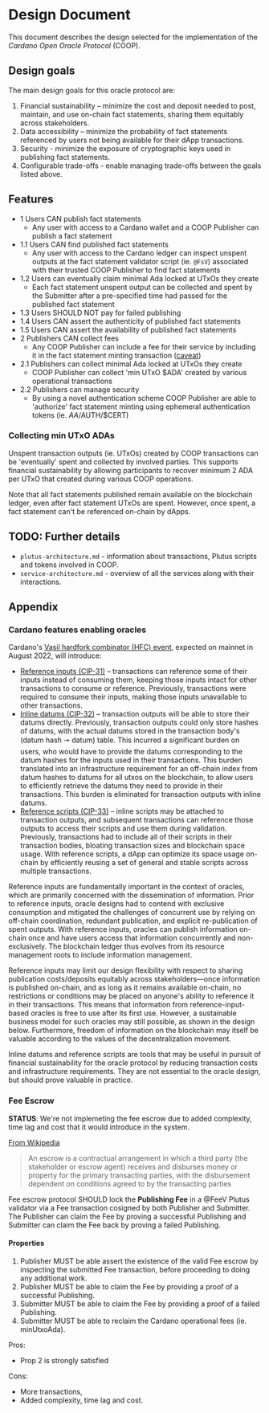 # Design Document

This document describes the design selected for the implementation of the _Cardano Open Oracle Protocol_ (COOP).

## Design goals

The main design goals for this oracle protocol are:

1. Financial sustainability – minimize the cost and deposit needed to post, maintain, and use on-chain fact statements, sharing them equitably across stakeholders.
2. Data accessibility – minimize the probability of fact statements referenced by users not being available for their dApp transactions.
3. Security - minimize the exposure of cryptographic keys used in publishing fact statements.
4. Configurable trade-offs - enable managing trade-offs between the goals listed above.

## Features

- 1 Users CAN publish fact statements
  - Any user with access to a Cardano wallet and a COOP Publisher can publish a fact statement
- 1.1 Users CAN find published fact statements
  - Any user with access to the Cardano ledger can inspect unspent outputs at the fact statement validator script (ie. `@FsV`) associated with their trusted COOP Publisher to find fact statements
- 1.2 Users can eventually claim minimal Ada locked at UTxOs they create
  - Each fact statement unspent output can be collected and spent by the Submitter after a pre-specified time had passed for the published fact statement
- 1.3 Users SHOULD NOT pay for failed publishing
- 1.4 Users CAN assert the authenticity of published fact statements
- 1.5 Users CAN assert the availability of published fact statements
- 2 Publishers CAN collect fees
  - Any COOP Publisher can include a fee for their service by including it in the fact statement minting transaction ([caveat](#fee-escrow))
- 2.1 Publishers can collect  minimal Ada locked at UTxOs they create
  - COOP Publisher can collect 'min UTxO $ADA' created by various operational transactions
- 2.2 Publishers can manage security
  - By using a novel authentication scheme COOP Publisher are able to 'authorize' fact statement minting using ephemeral authentication tokens (ie. $AA/$AUTH/$CERT)

### Collecting min UTxO ADAs

Unspent transaction outputs (ie. UTxOs) created by COOP transactions can be 'eventually' spent and collected by involved parties. This supports financial sustainability by allowing participants to recover minimum 2 ADA per UTxO that created during various COOP operations.

Note that all fact statements published remain available on the blockchain ledger, even after fact statement UTxOs are spent. However, once spent, a fact statement can't be referenced on-chain by dApps.

## TODO: Further details

- `plutus-architecture.md` - information about transactions, Plutus scripts and tokens involved in COOP.
- `service-architecture.md` - overview of all the services along with their interactions.

## Appendix

### Cardano features enabling oracles

Cardano's [Vasil hardfork combinator (HFC) event](https://iohk.io/en/blog/posts/2022/07/04/cardano-s-approaching-vasil-upgrade-what-to-expect/), expected on mainnet in August 2022, will introduce:

- [Reference inputs (CIP-31)](https://github.com/cardano-foundation/CIPs/tree/master/CIP-0031) – transactions can reference some of their inputs instead of consuming them, keeping those inputs intact for other transactions to consume or reference. Previously, transactions were required to consume their inputs, making those inputs unavailable to other transactions.
- [Inline datums (CIP-32)](https://github.com/cardano-foundation/CIPs/tree/master/CIP-0032) – transaction outputs will be able to store their datums directly. Previously, transaction outputs could only store hashes of datums, with the actual datums stored in the transaction body's (datum hash 🠖 datum) table. This incurred a significant burden on users, who would have to provide  the datums corresponding to the datum hashes for the inputs used in their transactions. This burden translated into an infrastructure requirement for an off-chain index from datum hashes to datums for all utxos on the blockchain, to allow users to efficiently retrieve the datums they need to provide in their transactions. This burden is eliminated for transaction outputs with inline datums.
- [Reference scripts (CIP-33)](https://github.com/cardano-foundation/CIPs/tree/master/CIP-0033) – inline scripts may be attached to transaction outputs, and subsequent transactions can reference those outputs to access their  scripts and use them during validation. Previously, transactions had to include all of their scripts in their transaction bodies, bloating transaction sizes and blockchain space usage. With reference scripts, a dApp can optimize its space usage on-chain by efficiently reusing a set of general and stable scripts across multiple transactions.

Reference inputs are fundamentally important in the context of oracles, which are primarily concerned with the dissemination of information. Prior to reference inputs, oracle designs had to contend with exclusive consumption and mitigated the challenges of concurrent use by relying on off-chain coordination, redundant publication, and explicit re-publication of spent outputs. With reference inputs, oracles can publish information on-chain once and have users access that information concurrently and non-exclusively. The blockchain ledger thus evolves from its resource management roots to include information management.

Reference inputs may limit our design flexibility with respect to sharing publication costs/deposits equitably across stakeholders—once information is published on-chain, and as long as it remains available on-chain, no restrictions or conditions may be placed on anyone's ability to reference it in their transactions. This means that information from reference-input-based oracles is free to use after its first use. However, a sustainable business model for such oracles may still possible, as shown in the design below. Furthermore, freedom of information on the blockchain may itself be valuable according to the values of the decentralization movement.

Inline datums and reference scripts are tools that may be useful in pursuit of financial sustainability for the oracle protocol by reducing transaction costs and infrastructure requirements. They are not essential to the oracle design, but should prove valuable in practice.

### Fee Escrow

**STATUS**: We're not implemeting the fee escrow due to added complexity, time lag and cost that it would introduce in the system.

[From Wikipedia](https://en.wikipedia.org/wiki/Escrow)

> An escrow is a contractual arrangement in which a third party (the stakeholder or escrow agent) receives and disburses money or property for the primary transacting parties, with the disbursement dependent on conditions agreed to by the transacting parties

Fee escrow protocol SHOULD lock the **Publishing Fee** in a @FeeV Plutus validator via a Fee transaction cosigned by both Publisher and Submitter. The Publisher can claim the Fee by proving a successful Publishing and Submitter can claim the Fee back by proving a failed Publishing.

#### Properties

1. Publisher MUST be able assert the existence of the valid Fee escrow by inspecting the submitted Fee transaction, before proceeding to doing any additional work.
2. Publisher MUST be able to claim the Fee by providing a proof of a successful Publishing.
3. Submitter MUST be able to claim the Fee by providing a proof of a failed Publishing.
4. Submitter MUST be able to reclaim the Cardano operational fees (ie. minUtxoAda).

Pros:

- Prop 2 is strongly satisfied

Cons:

- More transactions,
- Added complexity, time lag and cost.

